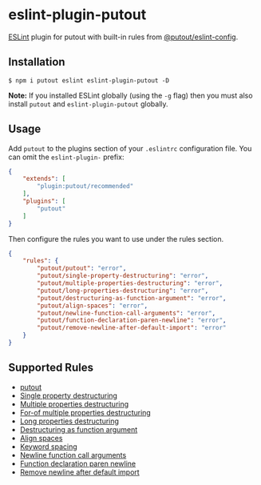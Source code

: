 # eslint-plugin-putout

[ESLint](https://eslint.org) plugin for putout with built-in rules from [@putout/eslint-config](https://github.com/coderaiser/putout/tree/master/packages/eslint-config).

## Installation

```
$ npm i putout eslint eslint-plugin-putout -D
```

**Note:** If you installed ESLint globally (using the `-g` flag) then you must also install `putout` and `eslint-plugin-putout` globally.

## Usage

Add `putout` to the plugins section of your `.eslintrc` configuration file. You can omit the `eslint-plugin-` prefix:

```json
{
    "extends": [
        "plugin:putout/recommended"
    ],
    "plugins": [
        "putout"
    ]
}
```

Then configure the rules you want to use under the rules section.

```json
{
    "rules": {
        "putout/putout": "error",
        "putout/single-property-destructuring": "error",
        "putout/multiple-properties-destructuring": "error",
        "putout/long-properties-destructuring": "error",
        "putout/destructuring-as-function-argument": "error",
        "putout/align-spaces": "error",
        "putout/newline-function-call-arguments": "error",
        "putout/function-declaration-paren-newline": "error",
        "putout/remove-newline-after-default-import": "error"
    }
}
```

## Supported Rules

- [putout](lib/putout)
- [Single property destructuring](/packages/eslint-plugin-putout/lib/single-property-destructuring)
- [Multiple properties destructuring](/packages/eslint-plugin-putout/lib/multiple-properties-destructuring)
- [For-of multiple properties destructuring](/packages/eslint-plugin-putout/lib/for-of-multiple-properties-destructuring)
- [Long properties destructuring](/packages/eslint-plugin-putout/lib/long-properties-destructuring)
- [Destructuring as function argument](/packages/eslint-plugin-putout/lib/destructuring-as-function-argument)
- [Align spaces](/packages/eslint-plugin-putout/lib/align-spaces)
- [Keyword spacing](/packages/eslint-plugin-putout/lib/keyword-spacing)
- [Newline function call arguments](/packages/eslint-plugin-putout/lib/newline-function-call-arguments)
- [Function declaration paren newline](/packages/eslint-plugin-putout/lib/function-declaration-paren-newline)
- [Remove newline after default import](/packages/eslint-plugin-putout/lib/remove-newline-after-default-import)
